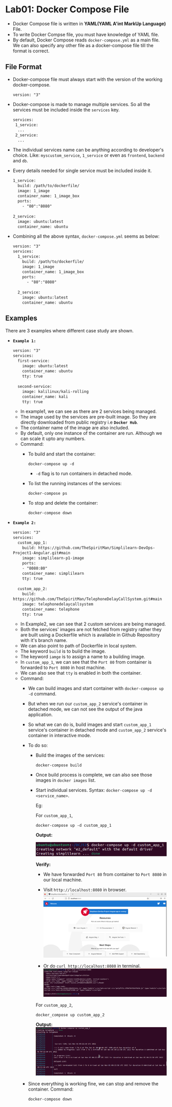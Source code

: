 # <b>Lab01: Docker Compose File</b>
- Docker Compose file is written in <b>YAML(YAML A'int MarkUp Language)</b> File.
- To write Docker Compse file, you must have knowledge of YAML file.
- By default, Docker Compose reads `docker-compose.yml` as a main file. We can also specify any other file as a docker-compose file till the format is correct.


## File Format
- Docker-compose file must always start with the version of the working docker-compose.
    ```
    version: "3"
    ```
- Docker-compose is made to manage multiple services. So all the services must be included inside the `services` key.
    ```
    services:
     1_service:
      ...
     2_service:
      ...
    ```
- The individual services name can be anything according to developer's choice. Like: `myscustom_service`, `1_service` or even as `frontend`, `backend` and `db`.
- Every details needed for single service must be included inside it.
    ```
    1_service:
      build: /path/to/dockerfile/
      image: 1_image
      container_name: 1_image_box
      ports:
        - "80":"8080"
    
    2_service:
      image: ubuntu:latest
      container_name: ubuntu
    ```

- Combining all the above syntax, `docker-compose.yml` seems as below:
    ```
    version: "3"
    services:
      1_service:
        build: /path/to/dockerfile/
        image: 1_image
        container_name: 1_image_box
        ports:
          - "80":"8080"

      2_service:
        image: ubuntu:latest
        container_name: ubuntu
    ```

## <b>Examples</b>
There are 3 examples where different case study are shown.

- <b>`Example 1:`</b>
    ```
    version: "3"
    services:
      first-service:
        image: ubuntu:latest
        container_name: ubuntu
        tty: true

      second-service:
        image: kalilinux/kali-rolling 
        container_name: kali
        tty: true
    ```
  - In example1, we can see as there are 2 services being managed.
  - The image used by the services are pre-built image. So they are directly downloaded from public registry i.e <b>`Docker Hub`</b>.
  - The container name of the image are also included.
  - By default, only one instance of the container are run. Although we can scale it upto any numbers.
  - Command:
    - To build and start the container:
        ```
        docker-compose up -d
        ```
        - `-d` flag is to run containers in detached mode.

    - To list the running instances of the services:
        ```
        docker-compose ps
        ```

    - To stop and delete the container:
        ```
        docker-compose down
        ```


- <b>`Example 2:`</b>
    ```
    version: "3"
    services:
      custom_app_1:
        build: https://github.com/TheSpiritMan/Simplilearn-DevOps-Project1-Angular.git#main
        image: simplilearn-p1-image
        ports:
        - "8080:80"
        container_name: simplilearn
        tty: true

      custom_app_2:
        build: https://github.com/TheSpiritMan/TelephoneDelayCallSystem.git#main
        image: telephonedelaycallsystem
        container_name: telephone
        tty: true
    ```

    - In Example2, we can see that 2 custom services are being managed.
    - Both the services' images are not fetched from registry rather they are built using a Dockerfile which is available in Github Repository with it's branch name.
    - We can also point to path of Dockerfile in local system.
    - The keyword `build` is to build the image.
    - The keyword `iamge` is to assign a name to a building image.
    - In `custom_app_1`, we can see that the `Port 80` from container is forwarded to `Port 8080` in host machine.
    - We can also see that `tty` is enabled in both the container.
    - Command:
        - We can build images and start container with `docker-compose up -d` command.
        - But when we run our `custom_app_2` service's container in detached mode, we can not see the output of the java application.
        - So what we can do is, build images and start `custom_app_1` service's container in detached mode and `custom_app_2` service's container in interactive mode.

        - To do so:
            - Build the images of the services:
                ```
                docker-compose build
                ```
            - Once build process is complete, we can also see those images in `docker images` list.
            - Start individual services. Syntax: `docker-compose up -d <service_name>`.

                Eg:

                For `custom_app_1`,
                ```
                docker-compose up -d custom_app_1
                ```

                <b>Output:</b>

                <img src=../../../Assets/03_Docker_Lab7_02-1.png>

                <b>Verify:</b>
                - We have forwarded `Port 80` from container to `Port 8080` in our local machine.
                - Visit `http://localhost:8080` in browser.
                    <img src=../../../Assets/03_Docker_Lab7_02-2.png>

                - Or do `curl http://localhost:8080` in terminal.
                    <img src=../../../Assets/03_Docker_Lab7_02-3.png>

                For `custom_app_2`,
                ```
                docker_compose up custom_app_2
                ```

                <b>Output:</b>
                <img src=../../../Assets/03_Docker_Lab7_02-4.png>


        - Since everything is working fine, we can stop and remove the container. Command:
            ```
            docker-compose down
            ```  